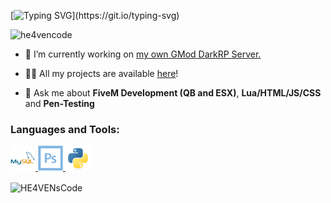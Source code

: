 [![Typing SVG](https://readme-typing-svg.demolab.com?font=Fira+Code&size=28&duration=3000&pause=1&color=00F743&center=true&vCenter=true&multiline=true&repeat=false&width=885&height=150&lines=Welcome!;I'm+Marvin%F0%9F%91%8B;Here+you+can+find+all+my+projects!)](https://git.io/typing-svg)
<p align="left"> <img src="https://komarev.com/ghpvc/?username=he4vencode&label=Profile%20views&color=0e75b6&style=flat" alt="he4vencode" /> </p>

- 🔭 I’m currently working on [my own GMod DarkRP Server.](https://discord.gg/HM5fF33gND)

- 👨‍💻 All my projects are available [here](https://github.com/HE4VENsCode?tab=repositories)!

- 💬 Ask me about **FiveM Development (QB and ESX)**, **Lua/HTML/JS/CSS** and **Pen-Testing**

<h3 align="left">Languages and Tools:</h3>
<p align="left"> <a href="https://www.mysql.com/" target="_blank" rel="noreferrer"> <img src="https://raw.githubusercontent.com/devicons/devicon/master/icons/mysql/mysql-original-wordmark.svg" alt="mysql" width="40" height="40"/> </a> <a href="https://www.photoshop.com/en" target="_blank" rel="noreferrer"> <img src="https://raw.githubusercontent.com/devicons/devicon/master/icons/photoshop/photoshop-line.svg" alt="photoshop" width="40" height="40"/> </a> <a href="https://www.python.org" target="_blank" rel="noreferrer"> <img src="https://raw.githubusercontent.com/devicons/devicon/master/icons/python/python-original.svg" alt="python" width="40" height="40"/> </a> </p>

<p><img align="center" src="https://github-readme-stats.vercel.app/api/top-langs?username=HE4VENsCode&show_icons=true&locale=en&layout=compact" alt="HE4VENsCode" /></p>
